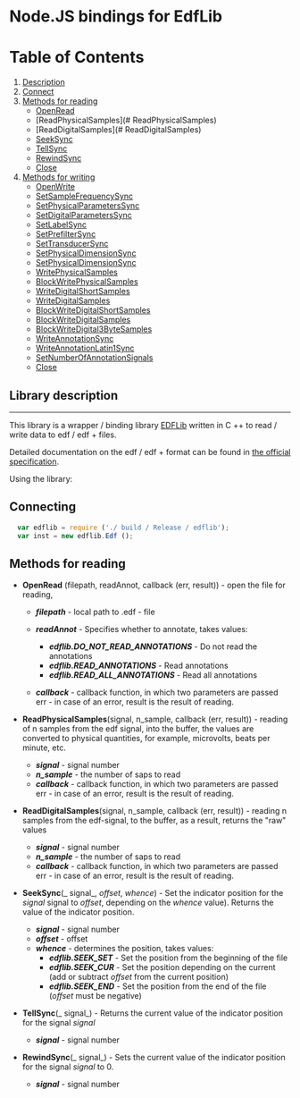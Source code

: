 Node.JS bindings for EdfLib
==============================

# Table of Contents
1. [Description](#description)
2. [Connect](#connect)
3. [Methods for reading](#read-mode)
    * [OpenRead](#OpenRead)
    * [ReadPhysicalSamples](# ReadPhysicalSamples)
    * [ReadDigitalSamples](# ReadDigitalSamples)
    * [SeekSync](#SeekSync)
    * [TellSync](#TellSync)
    * [RewindSync](#RewindSync)
    * [Close](#read-Close)
4. [Methods for writing](#write-mode)
    * [OpenWrite](#OpenWrite)
    * [SetSampleFrequencySync](#SetSampleFrequencySync)
    * [SetPhysicalParametersSync](#SetPhysicalParametersSync)
    * [SetDigitalParametersSync](#SetDigitalParametersSync)
    * [SetLabelSync](#SetLabelSync)
    * [SetPrefilterSync](#SetPrefilterSync)
    * [SetTransducerSync](#SetTransducerSync)
    * [SetPhysicalDimensionSync](#SetPhysicalDimensionSync)
    * [SetPhysicalDimensionSync](#SetPhysicalDimensionSync)
    * [WritePhysicalSamples](#WritePhysicalSamples)
    * [BlockWritePhysicalSamples](#BlockWritePhysicalSamples)
    * [WriteDigitalShortSamples](#WriteDigitalShortSamples)
    * [WriteDigitalSamples](#WriteDigitalSamples)
    * [BlockWriteDigitalShortSamples](#BlockWriteDigitalShortSamples)
    * [BlockWriteDigitalSamples](#BlockWriteDigitalSamples)
    * [BlockWriteDigital3ByteSamples](#BlockWriteDigital3ByteSamples)
    * [WriteAnnotationSync](#WriteAnnotationSync)
    * [WriteAnnotationLatin1Sync](#WriteAnnotationLatin1Sync)
    * [SetNumberOfAnnotationSignals](#SetNumberOfAnnotationSignals)
    * [Close](#write-Close)
    
<a name="description"> </a>
## Library description
-----------------------
This library is a wrapper / binding library [EDFLib](http://www.teuniz.net/edflib/) written in C ++ to read / write data to edf / edf + files.

Detailed documentation on the edf / edf + format can be found in [the official specification](http://www.edfplus.info/specs/index.html).

Using the library:
<a name="connect"> </a>
## Connecting

```javascript
  var edflib = require ('./ build / Release / edflib');
  var inst = new edflib.Edf ();
```
<a name="read-mode"> </a>
## Methods for reading
  <a name="OpenRead"> </a>
  * **OpenRead** (filepath, readAnnot, callback (err, result)) - open the file for reading,

    * ***filepath*** - local path to .edf - file

    * ***readAnnot*** - Specifies whether to annotate, takes values:
        * ***edflib.DO_NOT_READ_ANNOTATIONS*** - Do not read the annotations
        * ***edflib.READ_ANNOTATIONS*** - Read annotations
        * ***edflib.READ_ALL_ANNOTATIONS*** - Read all annotations

    * ***callback*** - callback function, in which two parameters are passed err - in case of an error, result is the result of reading.
  <a name="ReadPhysicalSamples"> </a>
  * **ReadPhysicalSamples**(signal, n_sample, callback (err, result)) - reading of n samples from the edf signal, into the buffer, the values ​​are converted to physical quantities, for example, microvolts, beats per minute, etc.
    * ***signal*** - signal number
    * ***n_sample*** - the number of saps to read
    * ***callback*** - callback function, in which two parameters are passed err - in case of an error, result is the result of reading.
  <a name="ReadDigitalSamples"> </a>
  * **ReadDigitalSamples**(signal, n_sample, callback (err, result)) - reading n samples from the edf-signal, to the buffer, as a result, returns the "raw" values
    * ***signal*** - signal number
    * ***n_sample*** - the number of saps to read
    * ***callback*** - callback function, in which two parameters are passed err - in case of an error, result is the result of reading.
  <a name="SeekSync"> </a>
  * **SeekSync**(_ signal_, _offset_, _whence_) - Set the indicator position for the _signal_ signal to _offset_, depending on the _whence_ value). Returns the value of the indicator position.
    * ***signal*** - signal number
    * ***offset*** - offset
    * ***whence*** - determines the position, takes values:
        * ***edflib.SEEK_SET*** - Set the position from the beginning of the file
        * ***edflib.SEEK_CUR*** - Set the position depending on the current (add or subtract _offset_ from the current position)
        * ***edflib.SEEK_END*** - Set the position from the end of the file (_offset_ must be negative)
  <a name="TellSync"> </a>
  * **TellSync**(_ signal_) - Returns the current value of the indicator position for the signal _signal_
    * ***signal*** - signal number
  <a name="RewindSync"> </a>
  * **RewindSync**(_ signal_) - Sets the current value of the indicator position for the signal _signal_ to 0.
    * ***signal*** - signal number
